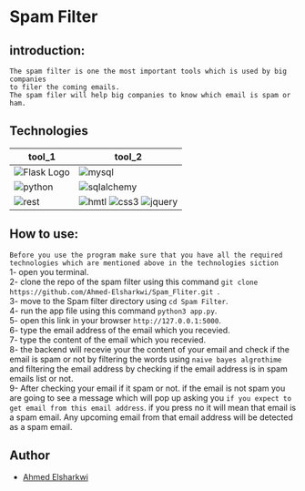 
# Spam Filter

## introduction:
    The spam filter is one the most important tools which is used by big companies
    to filer the coming emails. 
    The spam filer will help big companies to know which email is spam or ham.

## Technologies
| tool_1 | tool_2 |
|--------|--------|
| ![Flask Logo](https://img.shields.io/badge/Flask-000000?style=for-the-badge&logo=flask&logoColor=white) | ![mysql](https://img.shields.io/badge/MySQL-00000F?style=for-the-badge&logo=mysql&logoColor=white) |
| ![python](https://img.shields.io/badge/Python-3776AB?style=for-the-badge&logo=python&logoColor=white)| ![sqlalchemy](https://res.cloudinary.com/lwgatsby/f_auto/www/uploads/2020/01/sqla_logo.png)
| ![rest](https://www.diduenjoy.com/assets/home/integrations/rest-api-logo-860fda312cc922cddb94081c1fb0c0442777b596dbae3fedada2bed7c5232193.png) | ![hmtl](https://img.shields.io/badge/HTML-239120?style=for-the-badge&logo=html5&logoColor=white) ![css3](https://img.shields.io/badge/CSS-239120?&style=for-the-badge&logo=css3&logoColor=white) ![jquery](https://img.shields.io/badge/jQuery-0769AD?style=for-the-badge&logo=jquery&logoColor=white)|

## How to use:
`Before you use the program make sure that you have all the required technologies which are mentioned above in the technologies siction`\
1- open you terminal.\
2- clone the repo of the spam filter using this command `git clone https://github.com/Ahmed-Elsharkwi/Spam_Fliter.git `.\
3- move to the Spam filter directory using `cd Spam Filter`.\
4- run the app file using this command `python3 app.py`.\
5- open this link in your browser `http://127.0.0.1:5000`.\
6- type the email address of the email which you recevied.\
7- type the content of the email which you recevied.\
8- the backend will recevie your the content of your email and check if the email is spam or not  by filtering the words using `naive bayes algrothime` and filtering the email address by checking if the email address  is in spam emails list or not.\
9- After checking your email if it spam or not. if the email is not spam you are going to see a message which will pop up asking you `if you expect to get email from this email address`. if you press no it will mean that email is a spam email. Any upcoming email from that email address will be detected as a spam email.
## Author

- [Ahmed Elsharkwi](https://github.com/Ahmed-Elsharkwi)

